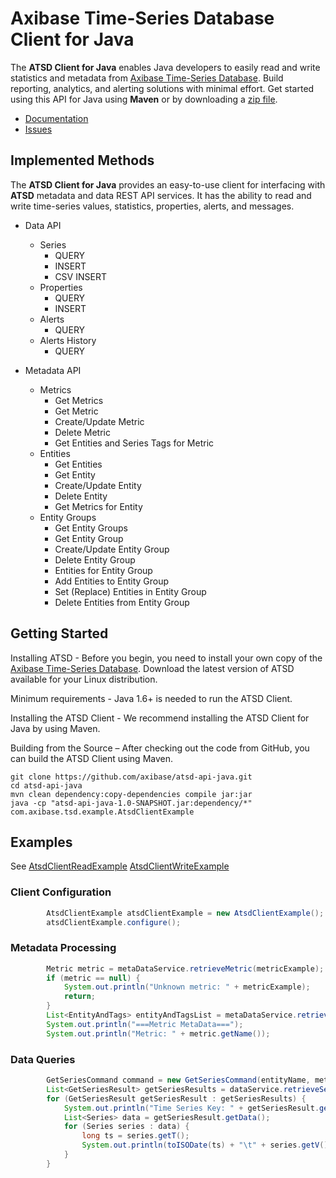 # Axibase Time-Series Database Client for Java

The **ATSD Client for Java** enables Java developers to easily read and write statistics and metadata from
[Axibase Time-Series Database][atsd]. Build reporting, analytics, and alerting solutions with minimal effort.
Get started using this API for Java using **Maven** or by downloading a [zip file][atsd-zip].

* [Documentation][atsd-api]
* [Issues][atsd-issues]

## Implemented Methods

The **ATSD Client for Java** provides an easy-to-use client for interfacing with **ATSD** metadata and data REST API services.
It has the ability to read and write time-series values, statistics, properties, alerts, and messages.

- Data API
    - Series
        - QUERY
        - INSERT
        - CSV INSERT
    - Properties
        - QUERY
        - INSERT
    - Alerts
        - QUERY
    - Alerts History
        - QUERY

- Metadata API
    - Metrics
        - Get Metrics
        - Get Metric
        - Create/Update Metric
        - Delete Metric
        - Get Entities and Series Tags for Metric
    - Entities
        - Get Entities
        - Get Entity
        - Create/Update Entity
        - Delete Entity
        - Get Metrics for Entity
    - Entity Groups
        - Get Entity Groups
        - Get Entity Group
        - Create/Update Entity Group
        - Delete Entity Group
        - Entities for Entity Group
        - Add Entities to Entity Group
        - Set (Replace) Entities in Entity Group
        - Delete Entities from Entity Group


## Getting Started
Installing ATSD - Before you begin, you need to install your own copy of the [Axibase Time-Series Database][atsd].
Download the latest version of ATSD available for your Linux distribution.

Minimum requirements - Java 1.6+ is needed to run the ATSD Client.

Installing the ATSD Client - We recommend installing the ATSD Client for Java by using Maven.

Building from the Source – After checking out the code from GitHub, you can build the ATSD Client using Maven.

```
git clone https://github.com/axibase/atsd-api-java.git
cd atsd-api-java
mvn clean dependency:copy-dependencies compile jar:jar
java -cp "atsd-api-java-1.0-SNAPSHOT.jar:dependency/*" com.axibase.tsd.example.AtsdClientExample
```

## Examples

See [AtsdClientReadExample][atsd-read-example] [AtsdClientWriteExample][atsd-write-example]

### Client Configuration
```java
        AtsdClientExample atsdClientExample = new AtsdClientExample();
        atsdClientExample.configure();
```

### Metadata Processing
```java
        Metric metric = metaDataService.retrieveMetric(metricExample);
        if (metric == null) {
            System.out.println("Unknown metric: " + metricExample);
            return;
        }
        List<EntityAndTags> entityAndTagsList = metaDataService.retrieveEntityAndTags(metric.getName(), null);
        System.out.println("===Metric MetaData===");
        System.out.println("Metric: " + metric.getName());
```

### Data Queries
```java
        GetSeriesCommand command = new GetSeriesCommand(entityName, metric.getName(), tags);
        List<GetSeriesResult> getSeriesResults = dataService.retrieveSeries(new Interval(1, IntervalUnit.MINUTE), 10, command);
        for (GetSeriesResult getSeriesResult : getSeriesResults) {
            System.out.println("Time Series Key: " + getSeriesResult.getTimeSeriesKey());
            List<Series> data = getSeriesResult.getData();
            for (Series series : data) {
                long ts = series.getT();
                System.out.println(toISODate(ts) + "\t" + series.getV());
            }
        }
```


[atsd]:https://axibase.com/products/axibase-time-series-database/
[atsd-api]:https://axibase.com/products/axibase-time-series-database/reading-data/java/
[atsd-zip]:https://github.com/axibase/atsd-api-java/releases/download/v0.3-alpha/atsd-api-java-v0.3-alpha-bin.zip
[atsd-issues]:https://www.axibase.com/support.htm
[atsd-read-example]:https://github.com/axibase/atsd-api-java/blob/master/src/main/java/com/axibase/tsd/example/AtsdClientReadExample.java
[atsd-write-example]:https://github.com/axibase/atsd-api-java/blob/master/src/main/java/com/axibase/tsd/example/AtsdClientWriteExample.java